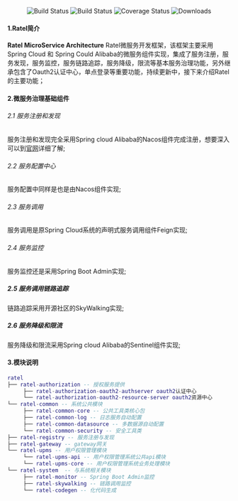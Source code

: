  <p align="center">
   <img src="https://img.shields.io/badge/Avue-1.5.0-green.svg" alt="Build Status">
   <img src="https://img.shields.io/badge/Java-11-red.svg" alt="Build Status">
   <img src="https://img.shields.io/badge/Spring%20Cloud-Greenwich.SR3-blue.svg" alt="Coverage Status">
   <img src="https://img.shields.io/badge/Spring%20Boot-2.1.9.RELEASE-blue.svg" alt="Downloads">
 </p>  
 
   
#### 1.Ratel简介
**Ratel MicroService Architecture**  Ratel微服务开发框架，该框架主要采用Spring Cloud 和 Spring Could Alibaba的微服务组件实现，集成了服务注册，服务发现，服务监控，服务链路追踪，服务降级，限流等基本服务治理功能，另外继承包含了Oauth2认证中心，单点登录等重要功能，持续更新中，接下来介绍Ratel的主要功能；


#### 2.微服务治理基础组件

###### 2.1 服务注册和发现
服务注册和发现完全采用Spring cloud Alibaba的Nacos组件完成注册，想要深入可以到[官网](http://nacos.io)详细了解;

###### 2.2 服务配置中心
服务配置中同样是也是由Nacos组件实现;

###### 2.3 服务调用
服务调用是原Spring Cloud系统的声明式服务调用组件Feign实现;

###### 2.4 服务监控
服务监控还是采用Spring Boot Admin实现;

#####  2.5 服务调用链路追踪
链路追踪采用开源社区的SkyWalking实现;

#####  2.6 服务降级和限流
服务降级和限流采用Spring cloud Alibaba的Sentinel组件实现;


#### 3.模块说明
```lua
ratel
├── ratel-authorization -- 授权服务提供
     ├── ratel-authorization-oauth2-authserver oauth2认证中心
     └── ratel-authorization-oauth2-resource-server oauth2资源中心
└── ratel-common -- 系统公共模块 
     ├── ratel-common-core -- 公共工具类核心包
     ├── ratel-common-log -- 日志服务自动配置
     ├── ratel-common-datasource -- 多数据源自动配置
     └── ratel-common-security -- 安全工具类
├── ratel-registry -- 服务注册与发现
├── ratel-gateway -- gateway网关
└── ratel-upms -- 用户权限管理模块
     └── ratel-upms-api -- 用户权限管理系统公共api模块
     └── ratel-upms-core -- 用户权限管理系统业务处理模块
└── ratel-system  -- 与系统相关模块 
     ├── ratel-monitor -- Spring Boot Admin监控
     ├── ratel-skywalking -- 链路调用监控
     └── ratel-codegen -- 化代码生成
	 
```

